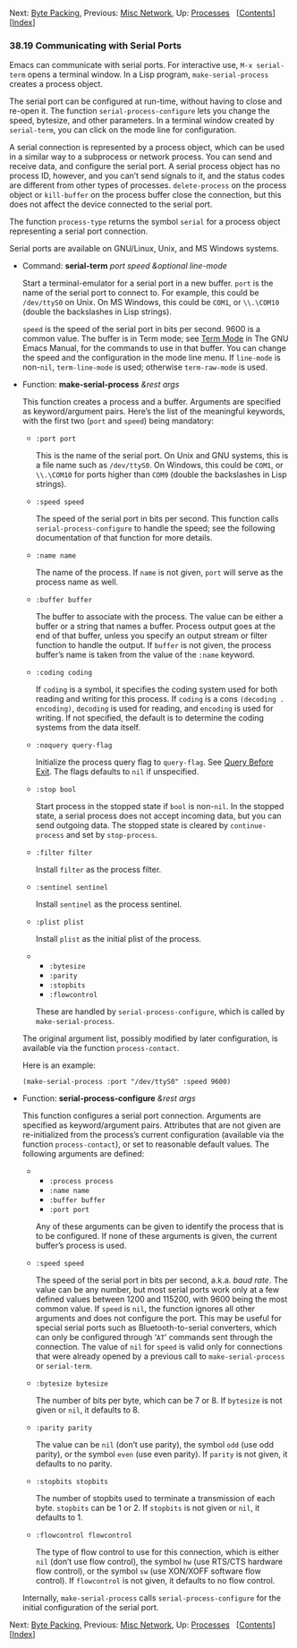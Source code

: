 <!-- This is the GNU Emacs Lisp Reference Manual
corresponding to Emacs version 27.2.

Copyright (C) 1990-1996, 1998-2021 Free Software Foundation,
Inc.

Permission is granted to copy, distribute and/or modify this document
under the terms of the GNU Free Documentation License, Version 1.3 or
any later version published by the Free Software Foundation; with the
Invariant Sections being "GNU General Public License," with the
Front-Cover Texts being "A GNU Manual," and with the Back-Cover
Texts as in (a) below.  A copy of the license is included in the
section entitled "GNU Free Documentation License."

(a) The FSF's Back-Cover Text is: "You have the freedom to copy and
modify this GNU manual.  Buying copies from the FSF supports it in
developing GNU and promoting software freedom." -->

<!-- Created by GNU Texinfo 6.7, http://www.gnu.org/software/texinfo/ -->

Next: [Byte Packing](Byte-Packing.html), Previous: [Misc Network](Misc-Network.html), Up: [Processes](Processes.html)   \[[Contents](index.html#SEC_Contents "Table of contents")]\[[Index](Index.html "Index")]

### 38.19 Communicating with Serial Ports

Emacs can communicate with serial ports. For interactive use, `M-x serial-term` opens a terminal window. In a Lisp program, `make-serial-process` creates a process object.

The serial port can be configured at run-time, without having to close and re-open it. The function `serial-process-configure` lets you change the speed, bytesize, and other parameters. In a terminal window created by `serial-term`, you can click on the mode line for configuration.

A serial connection is represented by a process object, which can be used in a similar way to a subprocess or network process. You can send and receive data, and configure the serial port. A serial process object has no process ID, however, and you can’t send signals to it, and the status codes are different from other types of processes. `delete-process` on the process object or `kill-buffer` on the process buffer close the connection, but this does not affect the device connected to the serial port.

The function `process-type` returns the symbol `serial` for a process object representing a serial port connection.

Serial ports are available on GNU/Linux, Unix, and MS Windows systems.

*   Command: **serial-term** *port speed \&optional line-mode*

    Start a terminal-emulator for a serial port in a new buffer. `port` is the name of the serial port to connect to. For example, this could be `/dev/ttyS0` on Unix. On MS Windows, this could be `COM1`, or `\\.\COM10` (double the backslashes in Lisp strings).

    `speed` is the speed of the serial port in bits per second. 9600 is a common value. The buffer is in Term mode; see [Term Mode](https://www.gnu.org/software/emacs/manual/html_node/emacs/Term-Mode.html#Term-Mode) in The GNU Emacs Manual, for the commands to use in that buffer. You can change the speed and the configuration in the mode line menu. If `line-mode` is non-`nil`, `term-line-mode` is used; otherwise `term-raw-mode` is used.

<!---->

*   Function: **make-serial-process** *\&rest args*

    This function creates a process and a buffer. Arguments are specified as keyword/argument pairs. Here’s the list of the meaningful keywords, with the first two (`port` and `speed`) being mandatory:

    *   `:port port`

        This is the name of the serial port. On Unix and GNU systems, this is a file name such as `/dev/ttyS0`. On Windows, this could be `COM1`, or `\\.\COM10` for ports higher than `COM9` (double the backslashes in Lisp strings).

    *   `:speed speed`

        The speed of the serial port in bits per second. This function calls `serial-process-configure` to handle the speed; see the following documentation of that function for more details.

    *   `:name name`

        The name of the process. If `name` is not given, `port` will serve as the process name as well.

    *   `:buffer buffer`

        The buffer to associate with the process. The value can be either a buffer or a string that names a buffer. Process output goes at the end of that buffer, unless you specify an output stream or filter function to handle the output. If `buffer` is not given, the process buffer’s name is taken from the value of the `:name` keyword.

    *   `:coding coding`

        If `coding` is a symbol, it specifies the coding system used for both reading and writing for this process. If `coding` is a cons `(decoding . encoding)`, `decoding` is used for reading, and `encoding` is used for writing. If not specified, the default is to determine the coding systems from the data itself.

    *   `:noquery query-flag`

        Initialize the process query flag to `query-flag`. See [Query Before Exit](Query-Before-Exit.html). The flags defaults to `nil` if unspecified.

    *   `:stop bool`

        Start process in the stopped state if `bool` is non-`nil`. In the stopped state, a serial process does not accept incoming data, but you can send outgoing data. The stopped state is cleared by `continue-process` and set by `stop-process`.

    *   `:filter filter`

        Install `filter` as the process filter.

    *   `:sentinel sentinel`

        Install `sentinel` as the process sentinel.

    *   `:plist plist`

        Install `plist` as the initial plist of the process.

    *   *   `:bytesize`
        *   `:parity`
        *   `:stopbits`
        *   `:flowcontrol`

        These are handled by `serial-process-configure`, which is called by `make-serial-process`.

    The original argument list, possibly modified by later configuration, is available via the function `process-contact`.

    Here is an example:

        (make-serial-process :port "/dev/ttyS0" :speed 9600)

<!---->

*   Function: **serial-process-configure** *\&rest args*

    This function configures a serial port connection. Arguments are specified as keyword/argument pairs. Attributes that are not given are re-initialized from the process’s current configuration (available via the function `process-contact`), or set to reasonable default values. The following arguments are defined:

    *   *   `:process process`
        *   `:name name`
        *   `:buffer buffer`
        *   `:port port`

        Any of these arguments can be given to identify the process that is to be configured. If none of these arguments is given, the current buffer’s process is used.

    *   `:speed speed`

        The speed of the serial port in bits per second, a.k.a. *baud rate*. The value can be any number, but most serial ports work only at a few defined values between 1200 and 115200, with 9600 being the most common value. If `speed` is `nil`, the function ignores all other arguments and does not configure the port. This may be useful for special serial ports such as Bluetooth-to-serial converters, which can only be configured through ‘`AT`’ commands sent through the connection. The value of `nil` for `speed` is valid only for connections that were already opened by a previous call to `make-serial-process` or `serial-term`.

    *   `:bytesize bytesize`

        The number of bits per byte, which can be 7 or 8. If `bytesize` is not given or `nil`, it defaults to 8.

    *   `:parity parity`

        The value can be `nil` (don’t use parity), the symbol `odd` (use odd parity), or the symbol `even` (use even parity). If `parity` is not given, it defaults to no parity.

    *   `:stopbits stopbits`

        The number of stopbits used to terminate a transmission of each byte. `stopbits` can be 1 or 2. If `stopbits` is not given or `nil`, it defaults to 1.

    *   `:flowcontrol flowcontrol`

        The type of flow control to use for this connection, which is either `nil` (don’t use flow control), the symbol `hw` (use RTS/CTS hardware flow control), or the symbol `sw` (use XON/XOFF software flow control). If `flowcontrol` is not given, it defaults to no flow control.

    Internally, `make-serial-process` calls `serial-process-configure` for the initial configuration of the serial port.

Next: [Byte Packing](Byte-Packing.html), Previous: [Misc Network](Misc-Network.html), Up: [Processes](Processes.html)   \[[Contents](index.html#SEC_Contents "Table of contents")]\[[Index](Index.html "Index")]
